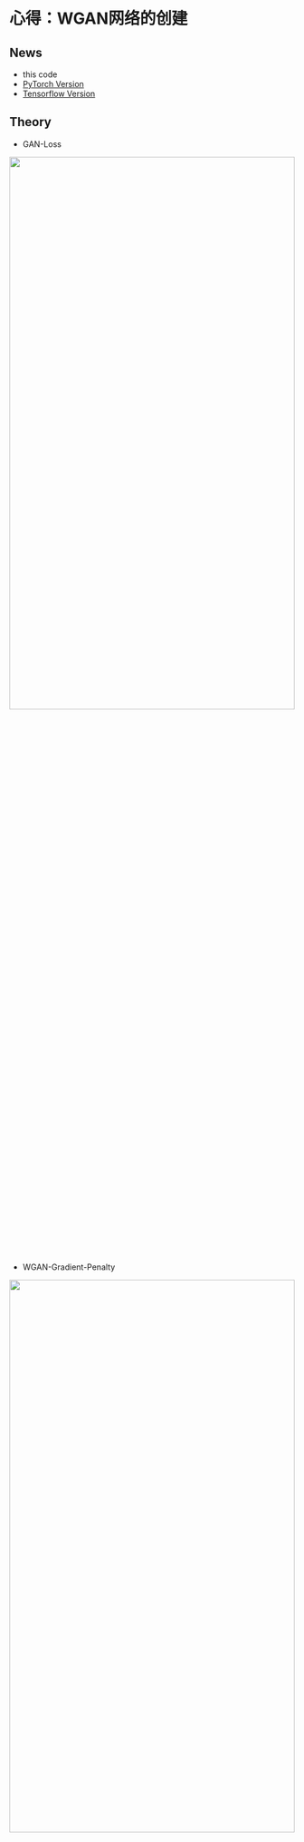 # 心得：**WGAN网络的创建**

## News
* this code 
* [PyTorch Version](https://github.com/xiaoxiaokaiyan/New_Pytorch_WGAN_Celeba_Oxford102flowers_Anime)
* [Tensorflow Version](https://github.com/xiaoxiaokaiyan/New_Tensorflow_AE_VAE_FashionMnist_GAN_WGAN_Anime)

## Theory
* GAN-Loss
<img src="https://github.com/xiaoxiaokaiyan/New_Tensorflow_AE_VAE_FashionMnist_GAN_WGAN_Anime/blob/master/theory/GAN%20loss.PNG" width = 100% height =50% div align=left />

* WGAN-Gradient-Penalty
<img src="https://github.com/xiaoxiaokaiyan/New_Tensorflow_AE_VAE_FashionMnist_GAN_WGAN_Anime/blob/master/theory/WGAN-Gradient%20Penalty.PNG" width = 100% height =50% div align=left />

&nbsp;
<br/>


## Dependencies:
* &gt; GeForce GTX 1660TI
* Windows10
* python==3.6.12
* torch==1.0.0
* GPU环境安装包，下载地址：https://pan.baidu.com/s/14Oisbo9cZpP7INQ6T-3vwA 提取码：z4pl （网上找的）
```
  Anaconda3-5.2.0-Windows-x86_64.exe
  cuda_10.0.130_411.31_win10.exe
  cudnn-10.0-windows10-x64-v7.4.2.24.zip
  h5py-2.8.0rc1-cp36-cp36m-win_amd64.whl
  numpy-1.16.4-cp36-cp36m-win_amd64.whl
  tensorflow_gpu-1.13.1-cp36-cp36m-win_amd64.whl
  torch-1.1.0-cp36-cp36m-win_amd64.whl
  torchvision-0.3.0-cp36-cp36m-win_amd64.whl
```
<br/>


## Visualization Results
* DCGAN（跑的代数较少）
<img src="https://github.com/xiaoxiaokaiyan/New_Pytorch_WGAN_DCGAN_LSGAN_CycleGAN_FastNeuralTransfer/blob/master/DCGAN_fake_samples_epoch004%EF%BC%88%E4%BA%8C%E5%8D%81%E5%88%86%E9%92%9F%EF%BC%89.png" width = 100% height =50%  div align=center />

<img src="https://github.com/xiaoxiaokaiyan/New_Pytorch_WGAN_DCGAN_LSGAN_CycleGAN_FastNeuralTransfer/blob/master/DCGAN_fake_samples_epoch004%EF%BC%88%E4%BA%8C%E5%8D%81%E5%88%86%E9%92%9F%EF%BC%892.png" width = 100% height =50%  div align=center />

<img src="https://github.com/xiaoxiaokaiyan/New_Pytorch_WGAN_DCGAN_LSGAN_CycleGAN_FastNeuralTransfer/blob/master/DCGAN_fake_samples_epoch021%EF%BC%88%E5%8D%81%E4%BA%94%E5%88%86%E9%92%9F%EF%BC%89.png" width = 100% height =50%  div align=center />


* LSGAN（跑的代数较少）
<img src="https://github.com/xiaoxiaokaiyan/New_Pytorch_WGAN_DCGAN_LSGAN_CycleGAN_FastNeuralTransfer/blob/master/LSGAN_fake_samples_epoch100%EF%BC%88%E4%B8%80%E4%B8%AA%E5%8D%8A%E5%B0%8F%E6%97%B6%EF%BC%89.png" width = 100% height =50%  div align=center />

<img src="https://github.com/xiaoxiaokaiyan/New_Pytorch_WGAN_DCGAN_LSGAN_CycleGAN_FastNeuralTransfer/blob/master/LSGAN_fake_samples_epoch100%EF%BC%88%E4%B8%80%E4%B8%AA%E5%8D%8A%E5%B0%8F%E6%97%B6%EF%BC%892.png" width = 100% height =50%  div align=center />

* WGAN-GP（跑的代数较少）
<img src="https://github.com/xiaoxiaokaiyan/New_Pytorch_WGAN_DCGAN_LSGAN_CycleGAN_FastNeuralTransfer/blob/master/WGAN-GP_fake_samples_iter007%EF%BC%88%E5%8D%81%E5%88%86%E9%92%9F%EF%BC%89.png" width = 100% height =50% div align=center />

<img src="https://github.com/xiaoxiaokaiyan/New_Pytorch_WGAN_DCGAN_LSGAN_CycleGAN_FastNeuralTransfer/blob/master/WGAN-GP_fake_samples_iter007%EF%BC%88%E5%8D%81%E5%88%86%E9%92%9F%EF%BC%892.png" width = 100% height =50% div align=center />

<img src="https://github.com/xiaoxiaokaiyan/New_Pytorch_WGAN_DCGAN_LSGAN_CycleGAN_FastNeuralTransfer/blob/master/WGAN-GP_fake_samples_iter007%EF%BC%88%E5%9B%9B%E5%8D%81%E5%88%86%E9%92%9F%EF%BC%89.png" width = 100% height =50% div align=center />

<img src="https://github.com/xiaoxiaokaiyan/New_Pytorch_WGAN_DCGAN_LSGAN_CycleGAN_FastNeuralTransfer/blob/master/WGAN-GP_fake_samples_iter007%EF%BC%88%E5%9B%9B%E5%8D%81%E5%88%86%E9%92%9F%EF%BC%892.png" width =100% height =50% div align=center />
&nbsp;
<br/>


## Public Datasets:
* CelebFaces Attributes Dataset（CelebA）是一个香港中文大学的大型人脸属性数据集，拥有超过200K名人图像，每个图像都有40个属性注释。此数据集中的图像覆盖了大的姿势变化和背景杂乱。CelebA具有大量的多样性，大量的数量和丰富的注释，包括:10,177个身份，202,599个脸部图像，5个地标位置，每个图像40个二进制属性注释。该数据集可用作以下计算机视觉任务的训练和测试集：面部属性识别，面部检测和地标（或面部部分）定位。
  * dataset link:[http://mmlab.ie.cuhk.edu.hk/projects/CelebA.html](http://mmlab.ie.cuhk.edu.hk/projects/CelebA.html)
* the Anime dataset should be prepared by yourself in ./data/faces/*.jpg,63565个彩色图片。
  * dataset link: [https://www.kaggle.com/splcher/animefacedataset](https://www.kaggle.com/splcher/animefacedataset)
* Oxford_102_flowers 是牛津大学在2009发布的图像数据集。包含102种英国常见花类，每个类别包含 40-258张图像。
&nbsp;
<br/>



## Experience：
### （1）代码问题
```
     IndexError: invalid index of a 0-dim tensor. Use tensor.item() to convert a 0-dim tensor to a Python
     #将原语句：train_loss+=loss.data[0] 修改为：train_loss+=loss.item()      
```  
```  
      出现：RuntimeError: invalid argument 0: Sizes of tensors must match except in dime
      这种错误有两种可能：
          1.你输入的图像数据的维度不完全是一样的，比如是训练的数据有100组，其中99组是256*256，但有一组是384*384，这样会导致Pytorch的检查程序报错。
          2.比较隐晦的batchsize的问题，Pytorch中检查你训练维度正确是按照每个batchsize的维度来检查的，比如你有1000组数据（假设每组数据为三通道256px*256px的图像），batchsize为4，那么每次训练             则提取(4,3,256,256)维度的张量来训练，刚好250个epoch解决(250*4=1000)。但是如果你有999组数据，你继续使用batchsize为4的话，这样999和4并不能整除，你在训练前249组时的张量维度都为               (4,3,256,256)但是最后一个批次的维度为(3,3,256,256)，Pytorch检查到(4,3,256,256) != (3,3,256,256)，维度不匹配，自然就会报错了，这可以称为一个小bug。
      解决办法：
          对于第一种：整理一下你的数据集保证每个图像的维度和通道数都一直即可。（本文的解决方法）
          对于第二种：挑选一个可以被数据集个数整除的batchsize或者直接把batchsize设置为1即可。

```  

### （2）关于VAE和GAN的区别
  * 1.VAE和GAN都是目前来看效果比较好的生成模型，本质区别我觉得这是两种不同的角度，VAE希望通过一种显式(explicit)的方法找到一个概率密度，并通过最小化对数似函数的下限来得到最优解；
GAN则是对抗的方式来寻找一种平衡，不需要认为给定一个显式的概率密度函数。（李飞飞）
  * 2.简单来说，GAN和VAE都属于深度生成模型（deep generative models，DGM）而且属于implicit DGM。他们都能够从具有简单分布的随机噪声中生成具有复杂分布的数据（逼近真实数据分布），而两者的本质区别是从不同的视角来看待数据生成的过程，从而构建了不同的loss function作为衡量生成数据好坏的metric度量。
  * 3.要求得一个生成模型使其生成数据的分布 能够最小化与真实数据分布之间的某种分布差异度量，例如KL散度、JS散度、Wasserstein距离等。采用不同的差异度量会导出不同的loss function，比如KL散度会导出极大似然估计，JS散度会产生最原始GAN里的判别器，Wasserstein距离通过dual form会引入critic。而不同的深度生成模型，具体到GAN、VAE还是flow model，最本质的区别就是从不同的视角来看待数据生成的过程，从而采用不同的数据分布模型来表达。 [https://www.zhihu.com/question/317623081](https://www.zhihu.com/question/317623081)
  * 4.描述的是分布之间的距离而不是样本的距离。[https://blog.csdn.net/Mark_2018/article/details/105400648](https://blog.csdn.net/Mark_2018/article/details/105400648)
&nbsp;
<br/>


## To run
```bash
$ # Download dataset and preprocess cat pictures 
$ # Create two folders, one for cats bigger than 64x64 and one for cats bigger than 128x128
$ sh setting_up_script.sh
$ # Move to your favorite place
$ mv cats_bigger_than_64x64 "your_input_folder_64x64"
$ mv cats_bigger_than_128x128 "your_input_folder_128x128"
$ # Generate 64x64 cats using DCGAN
$ python DCGAN.py --input_folder "your_input_folder_64x64" --output_folder "your_output_folder"
$ # Generate 128x128 cats using DCGAN
$ python DCGAN.py --input_folder="your_input_folder_128x128" --image_size 128 --G_h_size 64 --D_h_size 64 --SELU True
$ # Generate 64x64 cats using WGAN
$ python WGAN.py --input_folder "your_input_folder_64x64" --output_folder "your_output_folder"
$ # Generate 64x64 cats using WGAN-GP
$ python WGAN-GP.py --input_folder "your_input_folder_64x64" --output_folder "your_output_folder" --SELU True
$ # Generate 64x64 cats using LSGAN (Least Squares GAN)
$ python LSGAN.py --input_folder "your_input_folder_64x64" --output_folder "your_output_folder"
```
```
可单独运行每个文件，按默认参数即可，默认参数可在代码里修改。
```
&nbsp;
<br/>


## To see TensorBoard plots of the losses
```bash
$ tensorboard --logdir "./output"
```
&nbsp;
<br/>



## References:
* [https://github.com/AlexiaJM/Deep-learning-with-cats](https://github.com/AlexiaJM/Deep-learning-with-cats)
* [更多GAN变种的实现：https://github.com/LynnHo/DCGAN-LSGAN-WGAN-GP-DRAGAN-Tensorflow-2](https://github.com/LynnHo/DCGAN-LSGAN-WGAN-GP-DRAGAN-Tensorflow-2)
* [更多GAN变种的论文：https://github.com/hindupuravinash/the-gan-zoo](https://github.com/hindupuravinash/the-gan-zoo)
* [https://reiinakano.github.io/gan-playground/在线构建GAN](https://reiinakano.github.io/gan-playground/)

